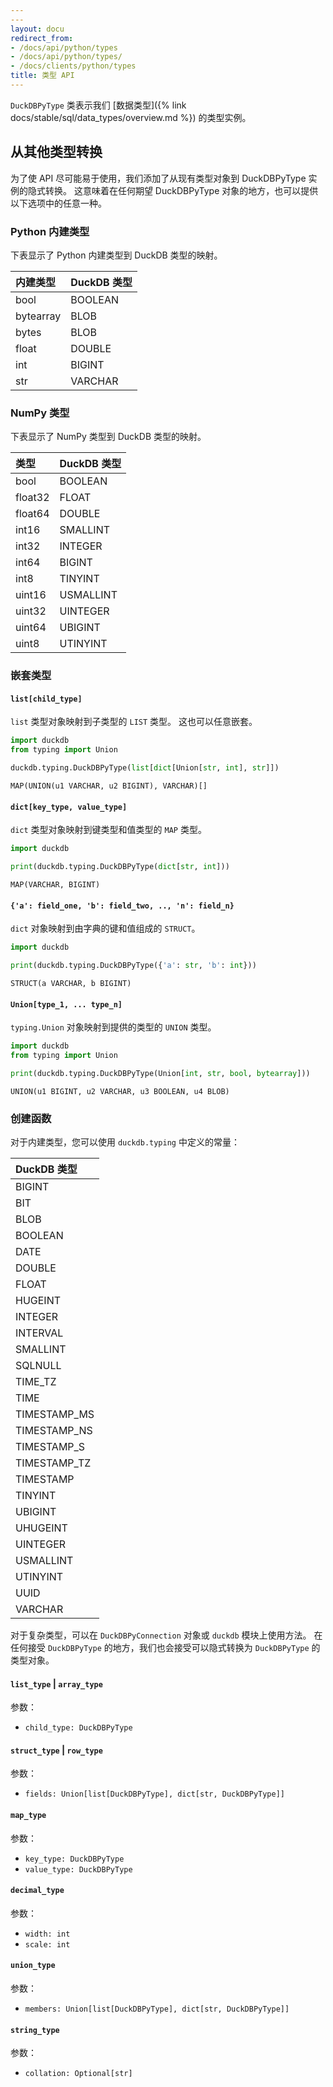 ```yaml
---
---
layout: docu
redirect_from:
- /docs/api/python/types
- /docs/api/python/types/
- /docs/clients/python/types
title: 类型 API
---
```


`DuckDBPyType` 类表示我们 [数据类型]({% link docs/stable/sql/data_types/overview.md %}) 的类型实例。

## 从其他类型转换

为了使 API 尽可能易于使用，我们添加了从现有类型对象到 DuckDBPyType 实例的隐式转换。
这意味着在任何期望 DuckDBPyType 对象的地方，也可以提供以下选项中的任意一种。

### Python 内建类型

下表显示了 Python 内建类型到 DuckDB 类型的映射。

<div class="monospace_table"></div>

| 内建类型 | DuckDB 类型 |
|:---------------|:------------|
| bool           | BOOLEAN     |
| bytearray      | BLOB        |
| bytes          | BLOB        |
| float          | DOUBLE      |
| int            | BIGINT      |
| str            | VARCHAR     |

### NumPy 类型

下表显示了 NumPy 类型到 DuckDB 类型的映射。

<div class="monospace_table"></div>

| 类型        | DuckDB 类型 |
|:------------|:------------|
| bool        | BOOLEAN     |
| float32     | FLOAT       |
| float64     | DOUBLE      |
| int16       | SMALLINT    |
| int32       | INTEGER     |
| int64       | BIGINT      |
| int8        | TINYINT     |
| uint16      | USMALLINT   |
| uint32      | UINTEGER    |
| uint64      | UBIGINT     |
| uint8       | UTINYINT    |

### 嵌套类型

#### `list[child_type]`

`list` 类型对象映射到子类型的 `LIST` 类型。
这也可以任意嵌套。

```python
import duckdb
from typing import Union

duckdb.typing.DuckDBPyType(list[dict[Union[str, int], str]])
```

```text
MAP(UNION(u1 VARCHAR, u2 BIGINT), VARCHAR)[]
```

#### `dict[key_type, value_type]`

`dict` 类型对象映射到键类型和值类型的 `MAP` 类型。

```python
import duckdb

print(duckdb.typing.DuckDBPyType(dict[str, int]))
```

```text
MAP(VARCHAR, BIGINT)
```

#### `{'a': field_one, 'b': field_two, .., 'n': field_n}`

`dict` 对象映射到由字典的键和值组成的 `STRUCT`。

```python
import duckdb

print(duckdb.typing.DuckDBPyType({'a': str, 'b': int}))
```

```text
STRUCT(a VARCHAR, b BIGINT)
```

#### `Union[type_1, ... type_n]`

`typing.Union` 对象映射到提供的类型的 `UNION` 类型。

```python
import duckdb
from typing import Union

print(duckdb.typing.DuckDBPyType(Union[int, str, bool, bytearray]))
```

```text
UNION(u1 BIGINT, u2 VARCHAR, u3 BOOLEAN, u4 BLOB)
```

### 创建函数

对于内建类型，您可以使用 `duckdb.typing` 中定义的常量：

<div class="monospace_table"></div>

| DuckDB 类型    |
|:---------------|
| BIGINT         |
| BIT            |
| BLOB           |
| BOOLEAN        |
| DATE           |
| DOUBLE         |
| FLOAT          |
| HUGEINT        |
| INTEGER        |
| INTERVAL       |
| SMALLINT       |
| SQLNULL        |
| TIME_TZ        |
| TIME           |
| TIMESTAMP_MS   |
| TIMESTAMP_NS   |
| TIMESTAMP_S    |
| TIMESTAMP_TZ   |
| TIMESTAMP      |
| TINYINT        |
| UBIGINT        |
| UHUGEINT       |
| UINTEGER       |
| USMALLINT      |
| UTINYINT       |
| UUID           |
| VARCHAR        |

对于复杂类型，可以在 `DuckDBPyConnection` 对象或 `duckdb` 模块上使用方法。
在任何接受 `DuckDBPyType` 的地方，我们也会接受可以隐式转换为 `DuckDBPyType` 的类型对象。

#### `list_type` | `array_type`

参数：

* `child_type: DuckDBPyType`

#### `struct_type` | `row_type`

参数：

* `fields: Union[list[DuckDBPyType], dict[str, DuckDBPyType]]`

#### `map_type`

参数：

* `key_type: DuckDBPyType`
* `value_type: DuckDBPyType`

#### `decimal_type`

参数：

* `width: int`
* `scale: int`

#### `union_type`

参数：

* `members: Union[list[DuckDBPyType], dict[str, DuckDBPyType]]`

#### `string_type`

参数：

* `collation: Optional[str]`